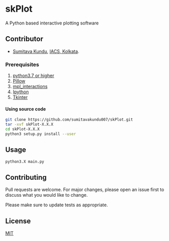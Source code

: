 # skPlot
A Python based interactive plotting software

## Contributor
- [Sumitava Kundu](https://github.com/sumitavakundu007/), [IACS, Kolkata](http://www.iacs.res.in/).

### Prerequisites
1. [python3.7 or higher](https://www.python.org/download/releases/3.0/)
2. [Pillow](https://pypi.org/project/Pillow/)
3. [mpl_interactions](https://pypi.org/project/mpl-interactions/)
4. [Ipython](https://ipython.org/)
5. [Tkinter](https://docs.python.org/3/library/tkinter.html)

#### Using source code
```bash
git clone https://github.com/sumitavakundu007/skPlot.git
tar -xvf skPlot-X.X.X
cd skPlot-X.X.X
python3 setup.py install --user
```

## Usage

```bash
python3.X main.py
```

## Contributing
Pull requests are welcome. For major changes, please open an issue first to discuss what you would like to change.

Please make sure to update tests as appropriate.

## License
[MIT](https://choosealicense.com/licenses/mit/)
